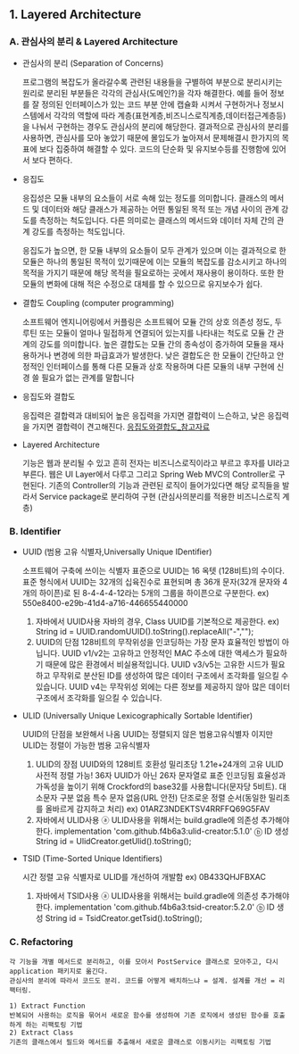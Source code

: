 ## 1. Layered Architecture

### A. 관심사의 분리 & Layered Architecture

- 관심사의 분리 (Separation of Concerns)
    
    프로그램의 복잡도가 올라갈수록 관련된 내용들을 구별하여 부분으로 분리시키는 원리로 분리된 부분들은 각각의 관심사(도메인?)을 각자 해결한다.
    예를 들어 정보를 잘 정의된 인터페이스가 있는 코드 부분 안에 캡슐화 시켜서 구현하거나
    정보시스템에서 각각의 역할에 따라 계층(표현계층,비즈니스로직계층,데이터접근계층등)을 나눠서 구현하는 경우도 관심사의 분리에 해당한다.
    결과적으로 관심사의 분리를 사용하면,
    관심사를 모아 놓았기 때문에 몰입도가 높아져서 문제해결시 한가지의 목표에 보다 집중하여 해결할 수 있다.
    코드의 단순화 및 유지보수등를 진행함에 있어서 보다 편하다.

- 응집도
    
    응집성은 모듈 내부의 요소들이 서로 속해 있는 정도를 의미합니다.
    클래스의 메서드 및 데이터와 해당 클래스가 제공하는 어떤 통일된 목적 또는 개념 사이의 관계 강도를 측정하는 척도입니다. 
    다른 의미로는 클래스의 메서드와 데이터 자체 간의 관계 강도를 측정하는 척도입니다.

    응집도가 높으면, 한 모듈 내부의 요소들이 모두 관계가 있으며 이는 결과적으로 한 모듈은 하나의 통일된 목적이 있기때문에 이는 모듈의 복잡도를 감소시키고 하나의 목적을 가지기 때문에 해당 목적을 필요로하는 곳에서 재사용이 용이하다.
    또한 한 모듈의 변화에 대해 적은 수정으로 대체를 할 수 있으므로 유지보수가 쉽다.

- 결합도 Coupling (computer programming)
    
    소프트웨어 엔지니어링에서 커플링은 소프트웨어 모듈 간의 상호 의존성 정도, 두 루틴 또는 모듈이 얼마나 밀접하게 연결되어 있는지를 나타내는 척도로 모듈 간 관계의 강도를 의미합니다.
    높은 결합도는 모듈 간의 종속성이 증가하여 모듈을 재사용하거나 변경에 의한 파급효과가 발생한다.
    낮은 결합도은 한 모듈이 간단하고 안정적인 인터페이스를 통해 다른 모듈과 상호 작용하며 다른 모듈의 내부 구현에 신경 쓸 필요가 없는 관계를 말합니다

- 응집도와 결합도
    
    응집력은 결합력과 대비되어 높은 응집력을 가지면 결합력이 느슨하고, 낮은 응집력을 가지면 결합력이 견고해진다.
    [응집도와결합도_참고자료](https://rutgo-letsgo.tistory.com/2270)

- Layered Architecture
    
    기능은 웹과 분리될 수 있고 흔히 전자는 비즈니스로직이라고 부르고 후자를 UI라고 부른다. 웹은 UI Layer에서 다루고 그리고 Spring Web MVC의 Controller로 구현된다.
    기존의 Controller의 기능과 관련된 로직이 들어가있다면 해당 로직들을 발라서 Service package로 분리하여 구현 (관심사의분리를 적용한 비즈니스로직 계층)

### B. Identifier

- UUID (범용 고유 식별자,Universally Unique IDentifier) 
    
    소프트웨어 구축에 쓰이는 식별자 표준으로 UUID는 16 옥텟 (128비트)의 수이다. 
    표준 형식에서 UUID는 32개의 십육진수로 표현되며 총 36개 문자(32개 문자와 4개의 하이픈)로 된 8-4-4-4-12라는 5개의 그룹을 하이픈으로 구분한다.
    ex) 550e8400-e29b-41d4-a716-446655440000
    1) 자바에서 UUID사용
    자바의 경우, Class UUID를 기본적으로 제공한다.
    ex) String id = UUID.randomUUID().toString().replaceAll("-","");
    2) UUID의 단점
    128비트의 무작위성을 인코딩하는 가장 문자 효율적인 방법이 아닙니다.
    UUID v1/v2는 고유하고 안정적인 MAC 주소에 대한 액세스가 필요하기 때문에 많은 환경에서 비실용적입니다.
    UUID v3/v5는 고유한 시드가 필요하고 무작위로 분산된 ID를 생성하여 많은 데이터 구조에서 조각화를 일으킬 수 있습니다.
    UUID v4는 무작위성 외에는 다른 정보를 제공하지 않아 많은 데이터 구조에서 조각화를 일으킬 수 있습니다.

- ULID (Universally Unique Lexicographically Sortable Identifier)

    UUID의 단점을 보완해서 나옴
    UUID는 정렬되지 않은 범용고유식별자 이지만 ULID는 정렬이 가능한 범용 고유식별자
    1) ULID의 장점
    UUID와의 128비트 호환성
    밀리초당 1.21e+24개의 고유 ULID
    사전적 정렬 가능!
    36자 UUID가 아닌 26자 문자열로 표준 인코딩됨
    효율성과 가독성을 높이기 위해 Crockford의 base32를 사용합니다(문자당 5비트).
    대소문자 구분 없음
    특수 문자 없음(URL 안전)
    단조로운 정렬 순서(동일한 밀리초를 올바르게 감지하고 처리)
    ex) 01ARZ3NDEKTSV4RRFFQ69G5FAV
    2) 자바에서 ULID사용 
    ⓐ ULID사용을 위해서는 build.gradle에 의존성 추가해야한다.
        implementation 'com.github.f4b6a3:ulid-creator:5.1.0'
    ⓑ ID 생성
        String id = UlidCreator.getUlid().toString();

- TSID (Time-Sorted Unique Identifiers)

    시간 정렬 고유 식별자로 ULID를 개선하여 개발함
    ex) 0B433QHJFBXAC
    1) 자바에서 TSID사용
    ⓐ ULID사용을 위해서는 build.gradle에 의존성 추가해야한다.
        implementation 'com.github.f4b6a3:tsid-creator:5.2.0'
    ⓑ ID 생성
        String id = TsidCreator.getTsid().toString();

### C. Refactoring

    각 기능을 개별 메서드로 분리하고, 이를 모아서 PostService 클래스로 모아주고, 다시 application 패키지로 옮긴다.
    관심사의 분리에 따라서 코드도 분리. 코드를 어떻게 배치하느냐 = 설계. 설계를 개선 = 리팩터링.

    1) Extract Function
    반복되어 사용하는 로직을 묶어서 새로운 함수를 생성하여 기존 로직에서 생성된 함수를 호출하게 하는 리팩토링 기법
    2) Extract Class
    기존의 클래스에서 필드와 메서드를 추출해서 새로운 클래스로 이동시키는 리팩토링 기법
